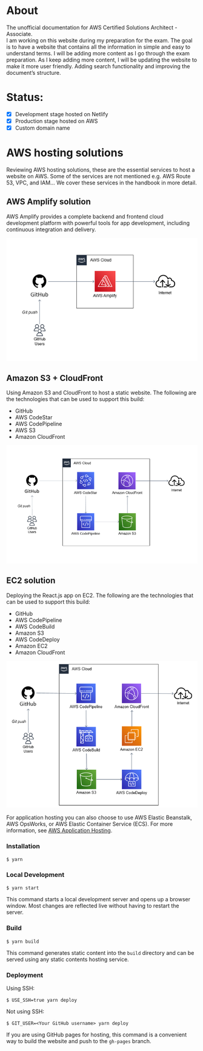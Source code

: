 # About

The unofficial documentation for AWS Certified Solutions Architect - Associate.      
I am working on this website during my preparation for the exam. The goal is to have a website that contains all the information in simple and easy to understand terms. I will be adding more content as I go through the exam preparation. As I keep adding more content, I will be updating the website to make it more user friendly. Adding search functionality and improving the document’s structure.              
   

# Status:

- [x] Development stage hosted on Netlify
- [x] Production stage hosted on AWS
- [x] Custom domain name

# AWS hosting solutions

Reviewing AWS hosting solutions, these are the essential services to host a website on AWS. Some of the services are not mentioned e.g. AWS Route 53, VPC, and IAM... We cover these services in the handbook in more detail.


## AWS Amplify solution

AWS Amplify provides a complete backend and frontend cloud development platform with powerful tools for app development, including continuous integration and delivery.

![Architecture](./static/img/website-simple-architecture.png)


## Amazon S3 + CloudFront

Using Amazon S3 and CloudFront to host a static website. The following are the technologies that can be used to support this build:

- GitHub
- AWS CodeStar
- AWS CodePipeline
- AWS S3
- Amazon CloudFront


![Architecture](./static/img/website-expected-architecture.png)

## EC2 solution

Deploying the React.js app on EC2. The following are the technologies that can be used to support this build:

- GitHub
- AWS CodePipeline
- AWS CodeBuild
- Amazon S3
- AWS CodeDeploy
- Amazon EC2
- Amazon CloudFront


![Architecture](./static/img/hosting-ec2-architecture.png)

For application hosting you can also choose to use AWS Elastic Beanstalk, AWS OpsWorks, or AWS Elastic Container Service (ECS). For more information, see [AWS Application Hosting](https://docs.aws.amazon.com/whitepapers/latest/aws-overview/application-hosting.html).
### Installation

```
$ yarn
```

### Local Development

```
$ yarn start
```

This command starts a local development server and opens up a browser window. Most changes are reflected live without having to restart the server.

### Build

```
$ yarn build
```

This command generates static content into the `build` directory and can be served using any static contents hosting service.

### Deployment

Using SSH:

```
$ USE_SSH=true yarn deploy
```

Not using SSH:

```
$ GIT_USER=<Your GitHub username> yarn deploy
```

If you are using GitHub pages for hosting, this command is a convenient way to build the website and push to the `gh-pages` branch.
